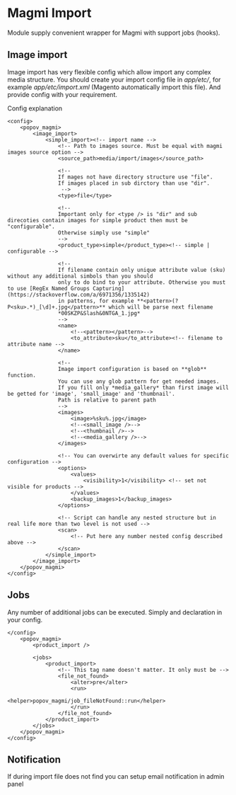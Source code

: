 # Magmi Import

Module supply convenient wrapper for Magmi with support jobs (hooks).

## Image import
Image import has very flexible config which allow import any complex media structure.
You should create your import config file in *app/etc/*, for example *app/etc/import.xml* (Magento automatically
import this file). And provide config with your requirement.

Config explanation
```
<config>
	<popov_magmi>
		<image_import>
			<simple_import><!-- import name -->
				<!-- Path to images source. Must be equal with magmi images source option -->
				<source_path>media/import/images</source_path>
	
				<!-- 
				If mages not have directory structure use "file". 
				If images placed in sub dirctory than use "dir".
				 -->
				<type>file</type>
	
				<!--
				Important only for <type /> is "dir" and sub direcoties contain images for simple product then must be "configurable".
				Otherwise simply use "simple"
				-->
				<product_type>simple</product_type><!-- simple | configurable -->
	
				<!-- 
				If filename contain only unique attribute value (sku) without any additional simbols than you should
				only to do bind to your attribute. Otherwise you must to use [RegEx Named Groups Capturing](https://stackoverflow.com/a/6971356/1335142)
				in patterns, for example **<pattern>(?P<sku>.*)_[\d]+.jpg</pattern>** which will be parse next filename
				*00SKZP&Slash&0NTGA_1.jpg*
				-->
				<name>
					<!--<pattern></pattern>-->
					<to_attribute>sku</to_attribute><!-- filename to attribute name -->
				</name>
	
				<!--
				Image import configuration is based on **glob** function. 
				You can use any glob pattern for get needed images.
				If you fill only *media_gallery* than first image will be getted for 'image', 'small_image' and 'thumbnail'.
				Path is relative to parent path
				-->
				<images>
					<image>%sku%.jpg</image>
					<!--<small_image />-->
					<!--<thumbnail />-->
					<!--<media_gallery />-->
				</images>
	
				<!-- You can overwirte any default values for specific configuration -->
				<options>
					<values>
						<visibility>1</visibility> <!-- set not visible for products -->
					</values>
					<backup_images>1</backup_images>
				</options>
	
				<!-- Script can handle any nested structure but in real life more than two level is not used -->
				<scan>
					<!-- Put here any number nested config described above -->
				</scan>
			</simple_import>
		</image_import>
	</popov_magmi>
</config>
```

## Jobs
Any number of additional jobs can be executed.
Simply and declaration in your config. 
```
</config>
    <popov_magmi>
		<product_import />

		<jobs>
			<product_import>
				<!-- This tag name doesn't matter. It only must be -->
				<file_not_found>
					<alter>pre</alter>
					<run>
						<helper>popov_magmi/job_fileNotFound::run</helper>
					</run>
				</file_not_found>
			</product_import>
		</jobs>
	</popov_magmi>
</config>
```

## Notification
If during import file does not find you can setup email notification in admin panel 

